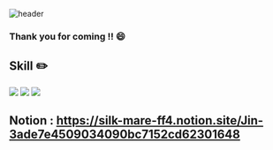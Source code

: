 ![header](https://capsule-render.vercel.app/api?type=wave&color=auto&height=300&section=header&fontSize=90&text=Wellcome)
### Thank you for coming !! :smile:

## Skill :pencil2:
<img src="https://img.shields.io/badge/Android-61DAFB?style=flat&logo=React&logoColor=white"/> <img src="https://img.shields.io/badge/Java-61DAFB?style=flat&logo=React&logoColor=white"/> <img src="https://img.shields.io/badge/Android Studio-FF0000?style=flat&logo=React&logoColor=white"/>

## Notion : https://silk-mare-ff4.notion.site/Jin-3ade7e4509034090bc7152cd62301648


<!--
### Hi there👋 -->
<!--
**Jinyunki/Jinyunki** is a ✨ _special_ ✨ repository because its `README.md` (this file) appears on your GitHub profile.

Here are some ideas to get you started:

- 🔭 I’m currently working on ...
- 🌱 I’m currently learning ...
- 👯 I’m looking to collaborate on ...
- 🤔 I’m looking for help with ...
- 💬 Ask me about ...
- 📫 How to reach me: ...
- 😄 Pronouns: ...
- ⚡ Fun fact: ...
-->
